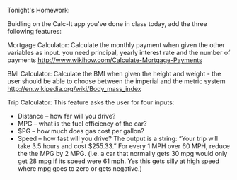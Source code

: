 Tonight's Homework:

Buidling on the Calc-It app you've done in class today, add the three following features:

Mortgage Calculator:
Calculate the monthly payment when given the other variables as input.
you need principal, yearly interest rate and the number of payments 
http://www.wikihow.com/Calculate-Mortgage-Payments

BMI Calculator:
Calculate the BMI when given the height and weight - the user should be able to choose between the imperial and the metric system
http://en.wikipedia.org/wiki/Body_mass_index

Trip Calculator:
This feature asks the user for four inputs:
- Distance – how far will you drive?
- MPG – what is the fuel efficiency of the car?
- $PG – how much does gas cost per gallon?
- Speed – how fast will you drive?
The output is a string: “Your trip will take 3.5 hours and cost $255.33.”
For every 1 MPH over 60 MPH, reduce the the MPG by 2 MPG. (i.e. a car that normally gets 30 mpg would only get 28 mpg if its speed were 61 mph. Yes this gets silly at high speed where mpg goes to zero or gets negative.)